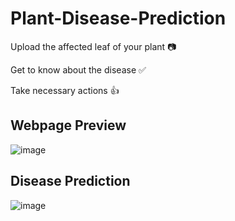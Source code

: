 # Plant-Disease-Prediction

Upload the affected leaf of your plant 📷

Get to know about the disease ✅

Take necessary actions 👍

## Webpage Preview

![image](file:///Users/bhupeshkumar/Downloads/WhatsApp%20Image%202023-11-14%20at%2013.46.26.jpeg)

## Disease Prediction

![image](file:///Users/bhupeshkumar/Downloads/WhatsApp%20Image%202023-11-14%20at%2013.48.37%20(1).jpeg)
